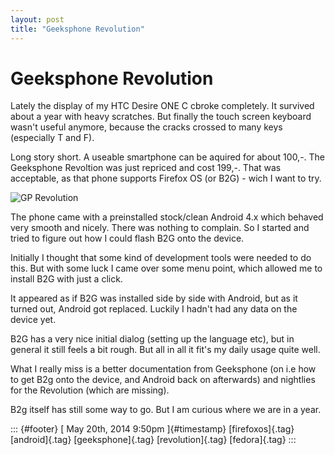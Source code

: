 ```yaml
---
layout: post
title: "Geeksphone Revolution"
---
```



Geeksphone Revolution
=====================

Lately the display of my HTC Desire ONE C cbroke completely. It survived
about a year with heavy scratches. But finally the touch screen keyboard
wasn't useful anymore, because the cracks crossed to many keys
(especially T and F).

Long story short. A useable smartphone can be aquired for about 100,-.
The Geeksphone Revoltion was just repriced and cost 199,-. That was
acceptable, as that phone supports Firefox OS (or B2G) - wich I want to
try.

![GP
Revolution](http://www.geeksphone.com/wp-content/themes/gp/img/phone-rev.png)

The phone came with a preinstalled stock/clean Android 4.x which behaved
very smooth and nicely. There was nothing to complain. So I started and
tried to figure out how I could flash B2G onto the device.

Initially I thought that some kind of development tools were needed to
do this. But with some luck I came over some menu point, which allowed
me to install B2G with just a click.

It appeared as if B2G was installed side by side with Android, but as it
turned out, Android got replaced. Luckily I hadn't had any data on the
device yet.

B2G has a very nice initial dialog (setting up the language etc), but in
general it still feels a bit rough. But all in all it fit's my daily
usage quite well.

What I really miss is a better documentation from Geeksphone (on i.e how
to get B2g onto the device, and Android back on afterwards) and
nightlies for the Revolution (which are missing).

B2g itself has still some way to go. But I am curious where we are in a
year.

::: {#footer}
[ May 20th, 2014 9:50pm ]{#timestamp} [firefoxos]{.tag} [android]{.tag}
[geeksphone]{.tag} [revolution]{.tag} [fedora]{.tag}
:::
